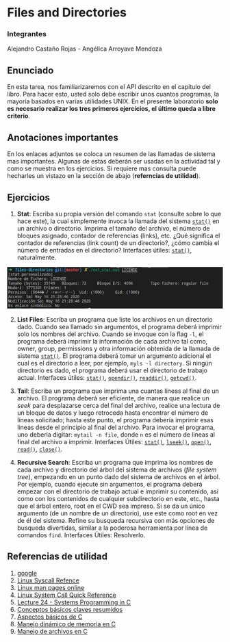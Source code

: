 # Files and Directories #

### Integrantes
Alejandro Castaño Rojas - Angélica Arroyave Mendoza

## Enunciado ##

En esta tarea, nos familiarizaremos con el API descrito en el capítulo del libro. Para hacer esto, usted solo debe escribir unos cuantos programas, la mayoría basados en varias utilidades UNIX. En el presente laboratorio **solo es necesario realizar los tres primeros ejercicios, el último queda a libre criterio**.

## Anotaciones importantes ##

En los enlaces adjuntos se coloca un resumen de las llamadas de sistema mas importantes. Algunas de estas deberán ser usadas en la actividad tal y como se muestra en los ejercicios. Si requiere mas consulta puede hecharles un vistazo en la sección de abajo (**referncias de utilidad**).

## Ejercicios ##

1. **Stat**: Escriba su propia versión del comando ```stat``` (consulte sobre lo que hace este), la cual simplemente invoca la llamada del sistema [```stat()```](http://man7.org/linux/man-pages/man2/stat.2.html) en un archivo o directorio. Imprima el tamaño del archivo, el número de bloques asignado, contador de referencias (links), etc. ¿Qué significa el contador de referencias (link count) de un directorio?, ¿cómo cambia el número de entradas en el directorio? Interfaces útiles: [```stat()```](http://man7.org/linux/man-pages/man2/stat.2.html), naturalmente.

![Stat personalizado](./Pruebas/Ex1Stat.png)

2. **List Files**: Escriba un programa que liste los archivos en un directorio dado. Cuando sea llamado sin argumentos, el programa deberá imprimir solo los nombres del archivo. Cuando se invoque con la flag ```-l```, el programa deberá imprimir la información de cada archivo tal como, owner, group, permissions y otra información obtenida de la llamada de sistema [```stat()```](http://man7.org/linux/man-pages/man2/stat.2.html). El programa deberá tomar un argumento adicional el cual es el directorio a leer, por ejemplo, ```myls -l directory```.  Si ningún directorio es dado, el programa deberá usar el directorio de trabajo actual. Interfaces útiles: [```stat()```](http://man7.org/linux/man-pages/man2/stat.2.html), [```opendir()```](http://man7.org/linux/man-pages/man3/opendir.3.html), [```readdir()```](http://man7.org/linux/man-pages/man2/readdir.2.html), [```getcwd()```](http://man7.org/linux/man-pages/man2/getcwd.2.html).

3. **Tail**: Escriba un programa que imprima una cuantas líneas al final de un archivo. El programa deberá ser eficiente, de manera que realice un *seek* para desplazarse cerca del final del archivo, realice una lectura de un bloque de datos y luego retroceda hasta encontrar el número de líneas solicitado; hasta este punto, el programa debería imprimir esas lineas desde el principio al final del archivo. Para invocar el programa, uno deberia digitar: ```mytail -n file```, donde ```n``` es el número de lineas al final del archivo a imprimir. Interfaces Útiles: [```stat()```](http://man7.org/linux/man-pages/man2/stat.2.html), [```lseek()```](http://man7.org/linux/man-pages/man2/lseek.2.html), [```open()```](http://man7.org/linux/man-pages/man2/open.2.html), [```read()```](http://man7.org/linux/man-pages/man2/read.2.html), [```close()```](http://man7.org/linux/man-pages/man2/close.2.html).

4. **Recursive Search**: Escriba un programa que imprima los nombres de cada archivo y directorio del árbol del sistema de archivos (*file system tree*), empezando en un punto dado del sistema de archivos en el árbol. Por ejemplo, cuando ejecute sin argumentos, el programa deberá empezar con el directorio de trabajo actual e imprimir su contenido, así como con los contenidos de cualquier subdirectorio en este, etc., hasta que el árbol entero, root en el CWD sea impreso. Si se da un único argumento (de un nombre de un directorio), use este como root en vez de él del sistema. Refine su busqueda recursiva con más opciones de busqueda divertidas, similar a la poderosa herramienta por línea de comandos ```find```. Interfaces Útiles: Resolverlo.


## Referencias de utilidad ##

1. [google](https://www.google.com/)
2. [Linux Syscall Refence](https://syscalls.kernelgrok.com/)
3. [Linux man pages online](http://man7.org/linux/man-pages/index.html)
4. [Linux System Call Quick Reference](http://www.cheat-sheets.org/saved-copy/Linux_Syscall_quickref.pdf)
5. [Lecture 24 - Systems Programming in C](https://www.cs.cmu.edu/~guna/15-123S11/Lectures/Lecture24.pdf)
6. [Conceptos básicos claves resumidos](https://docs.google.com/document/d/1-336S7oKYwzSSSH-vzks8lGJ0R5VJoZu3PGBsz3vP2w/edit?usp=sharing)
7. [Aspectos básicos de C](https://github.com/repos-SO-UdeA/lab3)
8. [Manejo dinámico de memoria en C](https://github.com/repos-SO-UdeA/lab5)
9. [Manejo de archivos en C](https://github.com/repos-SO-UdeA/lab6)

